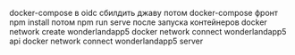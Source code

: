 docker-compose в oidc
сбилдить джаву потом docker-compose
фронт npm install потом npm run serve
после запуска контейнеров
docker network create wonderlandapp5
docker network connect wonderlandapp5 api
docker network connect wonderlandapp5 server